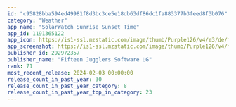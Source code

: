 ```yaml
---
id: "c95828bba594ed49981f8d3bc3ce5e18db63df86dc1fa883377b3feed8f3b076"
category: "Weather"
app_name: "SolarWatch Sunrise Sunset Time"
app_id: 1191365122
app_icon: https://is1-ssl.mzstatic.com/image/thumb/Purple126/v4/e3/de/fd/e3defda3-45a7-a7a1-9911-99765d224e31/AppIcon-1x_U007emarketing-0-6-0-85-220-0.jpeg/1024x1024bb.png
app_screenshot: https://is1-ssl.mzstatic.com/image/thumb/Purple126/v4/f1/55/9b/f1559b23-375a-2610-2914-25df6aa82158/pr_source.png/1242x2688bb.png
publisher_id: 292972357
publisher_name: "Fifteen Jugglers Software UG"
rank: 71
most_recent_release: 2024-02-03 00:00:00
release_count_in_past_year: 30
release_count_in_past_year_category: 8
release_count_in_past_year_top_in_category: 23
---
```

